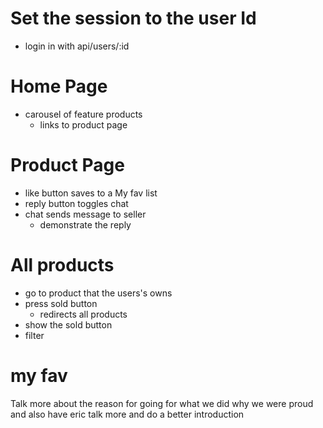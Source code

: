 # Set the session to the user Id
- login in with api/users/:id

# Home Page

- carousel of feature products
  - links to product page

# Product Page
  - like button saves to a My fav list
  - reply button toggles chat
  - chat sends message to seller
    - demonstrate the reply


# All products

- go to product that the users's owns
- press sold button
  - redirects all products
- show the sold button
- filter

# my fav


Talk more about the reason for going for what we did
why we were proud
and also have eric talk more and do a better introduction
